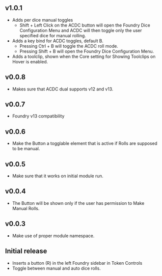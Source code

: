 ## v1.0.1
- Adds per dice manual toggles
  - Shift + Left Click on the ACDC button will open the Foundry Dice Configuration Menu and ACDC will then toggle only the user specified dice for manual rolling.
- Adds a key bind for ACDC toggles, default B.
  - Pressing Ctrl + B will toggle the ACDC roll mode.
  - Pressing Shift + B will open the Foundry Dice Configuration Menu.
- Adds a toolclip, shown when the Core setting for Showing Toolclips on Hover is enabled.

## v0.0.8
- Makes sure that ACDC dual supports v12 and v13.

## v0.0.7
- Foundry v13 compatibility

## v0.0.6
- Make the Button a togglable element that is active if Rolls are supposed to be manual.

## v0.0.5
- Make sure that it works on initial module run.

## v0.0.4
- The Button will be shown only if the user has permission to Make Manual Rolls.
  
## v0.0.3
- Make use of proper module namespace.

## Initial release
- Inserts a button (R) in the left Foundry sidebar in Token Controls
- Toggle between manual and auto dice rolls.
